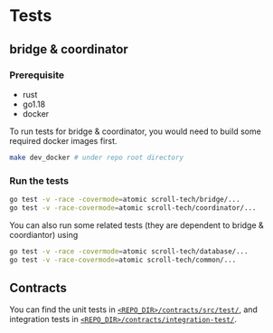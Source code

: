 # Tests

## bridge & coordinator

### Prerequisite

+ rust
+ go1.18
+ docker

To run tests for bridge & coordinator, you would need to build some required docker images first.

```bash
make dev_docker # under repo root directory
```


### Run the tests

```bash
go test -v -race -covermode=atomic scroll-tech/bridge/...
go test -v -race-covermode=atomic scroll-tech/coordinator/...
```

You can also run some related tests (they are dependent to bridge & coordiantor) using
```bash
go test -v -race -covermode=atomic scroll-tech/database/...
go test -v -race-covermode=atomic scroll-tech/common/...
```


## Contracts

You can find the unit tests in [`<REPO_DIR>/contracts/src/test/`](../contracts/src/test/), and integration tests in [`<REPO_DIR>/contracts/integration-test/`](../contracts/integration-test/).
